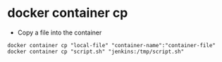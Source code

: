 # docker container cp

- Copy a file into the container

```shell
docker container cp "local-file" "container-name":"container-file"
docker container cp "script.sh" "jenkins:/tmp/script.sh"
```

